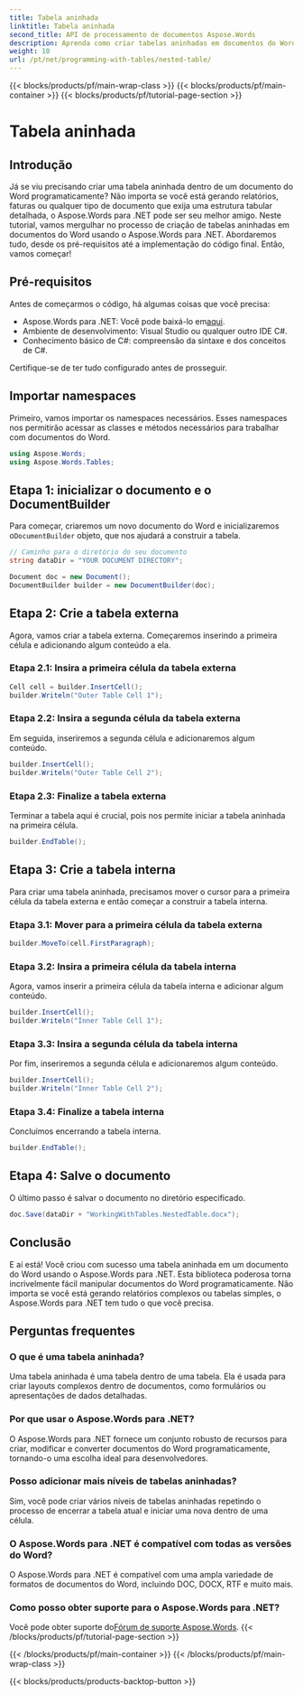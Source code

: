 ```yaml
---
title: Tabela aninhada
linktitle: Tabela aninhada
second_title: API de processamento de documentos Aspose.Words
description: Aprenda como criar tabelas aninhadas em documentos do Word usando Aspose.Words para .NET com nosso guia. Perfeito para gerar layouts de documentos complexos programaticamente.
weight: 10
url: /pt/net/programming-with-tables/nested-table/
---
```


{{< blocks/products/pf/main-wrap-class >}}
{{< blocks/products/pf/main-container >}}
{{< blocks/products/pf/tutorial-page-section >}}

# Tabela aninhada

## Introdução

Já se viu precisando criar uma tabela aninhada dentro de um documento do Word programaticamente? Não importa se você está gerando relatórios, faturas ou qualquer tipo de documento que exija uma estrutura tabular detalhada, o Aspose.Words para .NET pode ser seu melhor amigo. Neste tutorial, vamos mergulhar no processo de criação de tabelas aninhadas em documentos do Word usando o Aspose.Words para .NET. Abordaremos tudo, desde os pré-requisitos até a implementação do código final. Então, vamos começar!

## Pré-requisitos

Antes de começarmos o código, há algumas coisas que você precisa:

-  Aspose.Words para .NET: Você pode baixá-lo em[aqui](https://releases.aspose.com/words/net/).
- Ambiente de desenvolvimento: Visual Studio ou qualquer outro IDE C#.
- Conhecimento básico de C#: compreensão da sintaxe e dos conceitos de C#.

Certifique-se de ter tudo configurado antes de prosseguir.

## Importar namespaces

Primeiro, vamos importar os namespaces necessários. Esses namespaces nos permitirão acessar as classes e métodos necessários para trabalhar com documentos do Word.

```csharp
using Aspose.Words;
using Aspose.Words.Tables;
```

## Etapa 1: inicializar o documento e o DocumentBuilder

 Para começar, criaremos um novo documento do Word e inicializaremos o`DocumentBuilder` objeto, que nos ajudará a construir a tabela.

```csharp
// Caminho para o diretório do seu documento
string dataDir = "YOUR DOCUMENT DIRECTORY";

Document doc = new Document();
DocumentBuilder builder = new DocumentBuilder(doc);
```

## Etapa 2: Crie a tabela externa

Agora, vamos criar a tabela externa. Começaremos inserindo a primeira célula e adicionando algum conteúdo a ela.

### Etapa 2.1: Insira a primeira célula da tabela externa

```csharp
Cell cell = builder.InsertCell();
builder.Writeln("Outer Table Cell 1");
```

### Etapa 2.2: Insira a segunda célula da tabela externa

Em seguida, inseriremos a segunda célula e adicionaremos algum conteúdo.

```csharp
builder.InsertCell();
builder.Writeln("Outer Table Cell 2");
```

### Etapa 2.3: Finalize a tabela externa

Terminar a tabela aqui é crucial, pois nos permite iniciar a tabela aninhada na primeira célula.

```csharp
builder.EndTable();
```

## Etapa 3: Crie a tabela interna

Para criar uma tabela aninhada, precisamos mover o cursor para a primeira célula da tabela externa e então começar a construir a tabela interna.

### Etapa 3.1: Mover para a primeira célula da tabela externa

```csharp
builder.MoveTo(cell.FirstParagraph);
```

### Etapa 3.2: Insira a primeira célula da tabela interna

Agora, vamos inserir a primeira célula da tabela interna e adicionar algum conteúdo.

```csharp
builder.InsertCell();
builder.Writeln("Inner Table Cell 1");
```

### Etapa 3.3: Insira a segunda célula da tabela interna

Por fim, inseriremos a segunda célula e adicionaremos algum conteúdo.

```csharp
builder.InsertCell();
builder.Writeln("Inner Table Cell 2");
```

### Etapa 3.4: Finalize a tabela interna

Concluímos encerrando a tabela interna.

```csharp
builder.EndTable();
```

## Etapa 4: Salve o documento

O último passo é salvar o documento no diretório especificado.

```csharp
doc.Save(dataDir + "WorkingWithTables.NestedTable.docx");
```

## Conclusão

E aí está! Você criou com sucesso uma tabela aninhada em um documento do Word usando o Aspose.Words para .NET. Esta biblioteca poderosa torna incrivelmente fácil manipular documentos do Word programaticamente. Não importa se você está gerando relatórios complexos ou tabelas simples, o Aspose.Words para .NET tem tudo o que você precisa.

## Perguntas frequentes

### O que é uma tabela aninhada?

Uma tabela aninhada é uma tabela dentro de uma tabela. Ela é usada para criar layouts complexos dentro de documentos, como formulários ou apresentações de dados detalhadas.

### Por que usar o Aspose.Words para .NET?

O Aspose.Words para .NET fornece um conjunto robusto de recursos para criar, modificar e converter documentos do Word programaticamente, tornando-o uma escolha ideal para desenvolvedores.

### Posso adicionar mais níveis de tabelas aninhadas?

Sim, você pode criar vários níveis de tabelas aninhadas repetindo o processo de encerrar a tabela atual e iniciar uma nova dentro de uma célula.

### O Aspose.Words para .NET é compatível com todas as versões do Word?

O Aspose.Words para .NET é compatível com uma ampla variedade de formatos de documentos do Word, incluindo DOC, DOCX, RTF e muito mais.

### Como posso obter suporte para o Aspose.Words para .NET?

 Você pode obter suporte do[Fórum de suporte Aspose.Words](https://forum.aspose.com/c/words/8).
{{< /blocks/products/pf/tutorial-page-section >}}

{{< /blocks/products/pf/main-container >}}
{{< /blocks/products/pf/main-wrap-class >}}

{{< blocks/products/products-backtop-button >}}
